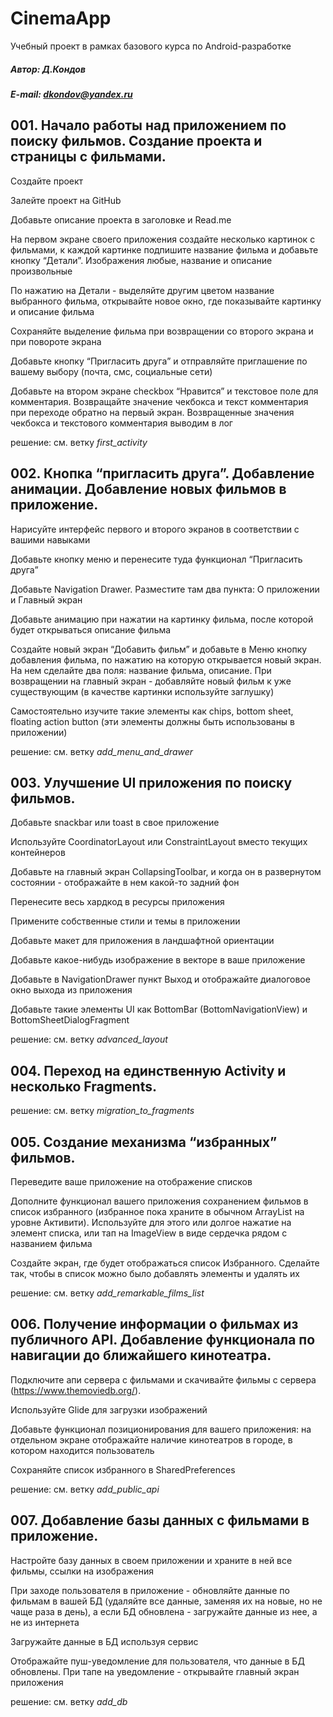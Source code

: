 # CinemaApp

Учебный проект в рамках базового курса по Android-разработке

##### Автор: Д.Кондов

##### E-mail: dkondov@yandex.ru

## 001. Начало работы над приложением по поиску фильмов. Создание проекта и страницы с фильмами.

Создайте проект

Залейте проект на GitHub

Добавьте описание проекта в заголовке и Read.me

На первом экране своего приложения создайте несколько картинок с фильмами, к каждой картинке 
подпишите название фильма и добавьте кнопку “Детали”. Изображения любые, название и описание произвольные

По нажатию на Детали - выделяйте другим цветом название выбранного фильма, открывайте новое окно, 
где показывайте картинку и описание фильма

Сохраняйте выделение фильма при возвращении со второго экрана и при повороте экрана

Добавьте кнопку “Пригласить друга” и отправляйте приглашение по вашему выбору 
(почта, смс, социальные сети)

Добавьте на втором экране checkbox “Нравится” и текстовое поле для комментария. Возвращайте значение 
чекбокса и текст комментария при переходе обратно на первый экран. Возвращенные значения чекбокса и 
текстового комментария выводим в лог

решение: см. ветку _first_activity_


## 002. Кнопка “пригласить друга”. Добавление анимации. Добавление новых фильмов в приложение.

Нарисуйте интерфейс первого и второго экранов в соответствии с вашими навыками

Добавьте кнопку меню и перенесите туда функционал “Пригласить друга”

Добавьте Navigation Drawer. Разместите там два пункта: О приложении и Главный экран

Добавьте анимацию при нажатии на картинку фильма, после которой будет открываться описание фильма

Создайте новый экран “Добавить фильм” и добавьте в Меню кнопку добавления фильма, по нажатию 
на которую открывается новый экран. На нем сделайте два поля: название фильма, описание. 
При возвращении на главный экран - добавляйте новый фильм к уже существующим (в качестве 
картинки используйте заглушку)

Самостоятельно изучите такие элементы как chips, bottom sheet, floating action button 
(эти элементы должны быть использованы в приложении)

решение: см. ветку _add_menu_and_drawer_


## 003. Улучшение UI приложения по поиску фильмов.

Добавьте snackbar или toast в свое приложение

Используйте CoordinatorLayout или ConstraintLayout вместо текущих контейнеров

Добавьте на главный экран CollapsingToolbar, и когда он в развернутом состоянии - отображайте в 
нем какой-то задний фон

Перенесите весь хардкод в ресурсы приложения

Примените собственные стили и темы в приложении

Добавьте макет для приложения в ландшафтной ориентации

Добавьте какое-нибудь изображение в векторе в ваше приложение

Добавьте в NavigationDrawer пункт Выход и отображайте диалоговое окно выхода из приложения

Добавьте такие элементы UI как BottomBar (BottomNavigationView) и BottomSheetDialogFragment

решение: см. ветку _advanced_layout_


## 004. Переход на единственную Activity и несколько Fragments.

решение: см. ветку _migration_to_fragments_


## 005. Создание механизма “избранных” фильмов.

Переведите ваше приложение на отображение списков

Дополните функционал вашего приложения сохранением фильмов в список избранного (избранное пока 
храните в обычном ArrayList на уровне Активити). Используйте для этого или долгое нажатие на 
элемент списка, или тап на ImageView в виде сердечка рядом с названием фильма

Создайте экран, где будет отображаться список Избранного. Сделайте так, чтобы в список можно 
было добавлять элементы и удалять их

решение: см. ветку _add_remarkable_films_list_


## 006. Получение информации о фильмах из публичного API. Добавление функционала по навигации до ближайшего кинотеатра.

Подключите апи сервера с фильмами и скачивайте фильмы с сервера (https://www.themoviedb.org/).

Используйте Glide для загрузки изображений

Добавьте функционал позиционирования для вашего приложения: на отдельном экране отображайте 
наличие кинотеатров в городе, в котором находится пользователь

Сохраняйте список избранного в SharedPreferences

решение: см. ветку _add_public_api_


## 007. Добавление базы данных с фильмами в приложение.

Настройте базу данных в своем приложении и храните в ней все фильмы, ссылки на изображения

При заходе пользователя в приложение - обновляйте данные по фильмам в вашей БД (удаляйте 
все данные, заменяя их на новые, но не чаще раза в день), а если БД обновлена - загружайте 
данные из нее, а не из интернета

Загружайте данные в БД используя сервис

Отображайте пуш-уведомление для пользователя, что данные в БД обновлены. При тапе 
на уведомление - открывайте главный экран приложения

решение: см. ветку _add_db_
